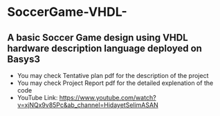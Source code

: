 # SoccerGame-VHDL-
A basic Soccer Game design using VHDL hardware description language deployed on Basys3 
--------------------------------------------------------------------
- You may check Tentative plan pdf for the description of the project
- You may check Project Report pdf for the detailed explenation of the code
- YouTube Link: https://www.youtube.com/watch?v=xjNQx9v85Pc&ab_channel=HidayetSelimASAN
  
